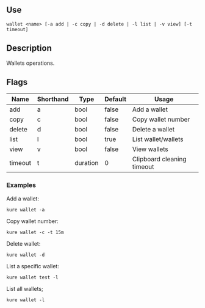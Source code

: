 ## Use

`wallet <name> [-a add | -c copy | -d delete | -l list | -v view] [-t timeout]`

## Description

Wallets operations.

## Flags 

|  Name     |  Shorthand    |     Type      |    Default    |            Usage               |
|-----------|---------------|---------------|---------------|--------------------------------|
| add       | a             | bool          | false         | Add a wallet                   |
| copy      | c             | bool          | false         | Copy wallet number             |
| delete    | d             | bool          | false         | Delete a wallet                |
| list      | l             | bool          | true          | List wallet/wallets            |
| view      | v             | bool          | false         | View wallets                   |
| timeout   | t             | duration      | 0             | Clipboard cleaning timeout     |

### Examples

Add a wallet:
```
kure wallet -a 
```

Copy wallet number:
```
kure wallet -c -t 15m
```

Delete wallet:
```
kure wallet -d
```

List a specific wallet:
```
kure wallet test -l  
```

List all wallets;
```
kure wallet -l
```
